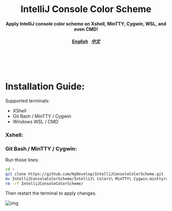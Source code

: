 <h1 align="center">
  <br>
  <br>
  IntelliJ Console Color Scheme
  <h4 align="center">
  Apply IntelliJ console color scheme on Xshell, MinTTY, Cygwin, WSL, and even CMD!
  </h4>
  <h5 align="center">
<a href="README.en_us.md">English</a>&nbsp;&nbsp;
<a href="README.zh_cn.md">中文</a>
</h5>
  <br>
  <br>
  <br>
</h1>

# Installation Guide:

Supported terminals: 

* XShell
* Git Bash / MinTTY / Cygwin
* Windows WSL / CMD

### Xshell:



### Git Bash / MinTTY / Cygwin:

Run those lines:

```sh
cd ~
git clone https://github.com/HyDevelop/IntelliJConsoleColorScheme.git
mv IntelliJConsoleColorScheme/IntelliJ\ Colors\ MinTTY\ Cygwin.minttyrc .minttyrc
rm -rf IntelliJConsoleColorScheme/
```

Then restart the terminal to apply changes.

![img](https://i.imgur.com/GSR0nN7.png)
